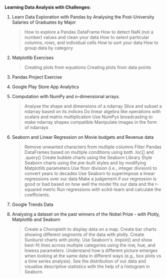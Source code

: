 **Learning Data Analysis with Challenges:**

1. Learn Data Exploration with Pandas by Analysing the Post-University Salaries of Graduates by Major
   > How to explore a Pandas DataFrame
   > How to detect NaN (not a number) values and clean your data
   > How to select particular columns, rows, and individual cells
   > How to sort your data
   > How to group data by category

2. Matplotlib Exercises
   > Creating plots from equations
   > Creating plots from data points
   
3. Pandas Project Exercise
   > 
   
4. Google Play Store App Analytics

5. Computation with NumPy and n-dimensional arrays.
   > Analyse the shape and dimensions of a ndarray
   > Slice and subset a ndarray based on its indices
   > Do linear algebra like operations with scalars and matrix multiplication
   > Use NumPys broadcasting to make ndarray shapes compatible
   > Manipulate images in the form of ndarrays

6. Seaborn and Linear Regression on Movie budgets and Revenue data
   > Remove unwanted characters from multiple columns
   > Filter Pandas DataFrames based on multiple conditions using both .loc[] and .query()
   > Create bubble charts using the Seaborn Library
   > Style Seaborn charts using the pre-built styles and by modifying Matplotlib parameters
   > Use floor division (i.e., integer division) to convert years to decades
   > Use Seaborn to superimpose a linear regressions over our data
   > Make a judgement if our regression is good or bad based on how well the model fits our data and the r-squared metric
   > Run regressions with scikit-learn and calculate the coefficients. 

7. Google Trends Data
  

8. Analysing a dataset on the past winners of the Nobel Prize - with Plotly, Matplotlib and Seaborn
   > Create a Choropleth to display data on a map.
   > Create bar charts showing different segments of the data with plotly.
   > Create Sunburst charts with plotly.
   > Use Seaborn's .lmplot() and show best-fit lines across multiple categories using the row, hue, and lowess parameters.
   > Understand how a different picture emerges when looking at the same data in different ways (e.g., box plots vs a time series analysis).
   > See the distribution of our data and visualise descriptive statistics with the help of a histogram in Seaborn. 
